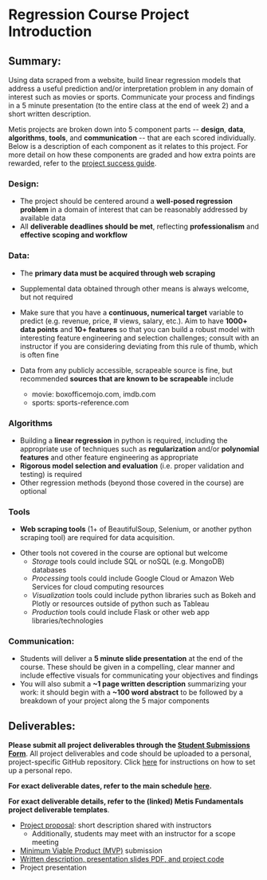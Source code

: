 # Regression Course Project Introduction

## Summary:

Using data scraped from a website, build linear regression models that address a useful prediction and/or interpretation problem in any domain of interest such as movies or sports. Communicate your process and findings in a 5 minute presentation (to the entire class at the end of week 2) and a short written description. 

Metis projects are broken down into 5 component parts -- **design**, **data**, **algorithms**, **tools**, and **communication** -- that are each scored individually. Below is a description of each component as it relates to this project. For more detail on how these components are graded and how extra points are rewarded, refer to the [project success guide](./project_success_guide.md).  

### Design:

*  The project should be centered around a **well-posed regression problem** in a domain of interest that can be reasonably addressed by     available data
*  All **deliverable deadlines should be met**, reflecting **professionalism** and **effective scoping and workflow**

### Data:

*  The **primary data must be acquired through web scraping**
*  Supplemental data obtained through other means is always welcome, but not required
*  Make sure that you have a **continuous, numerical target** variable to predict (e.g. revenue, price, # views, salary, etc.). Aim to have **1000+ data points** and **10+ features** so that you can build a robust model with interesting feature engineering and selection challenges; consult with an instructor if you are considering deviating from this rule of thumb, which is often fine

*  Data from any publicly accessible, scrapeable source is fine, but recommended **sources that are known to be scrapeable** include   
    - movie: boxofficemojo.com, imdb.com   
    - sports: sports-reference.com 
 
### Algorithms

*  Building a **linear regression** in python is required, including the appropriate use of techniques such as **regularization** and/or **polynomial features** and other feature engineering as appropriate 
*  **Rigorous model selection and evaluation** (i.e. proper validation and testing) is required  
*  Other regression methods (beyond those covered in the course) are optional 

### Tools

*  **Web scraping tools** (1+ of BeautifulSoup, Selenium, or another python scraping tool) are required for data acquisition. 

- Other tools not covered in the course are optional but welcome
  - *Storage* tools could include SQL or noSQL (e.g. MongoDB) databases
  - *Processing* tools could include Google Cloud or Amazon Web Services for cloud computing resources
  - *Visualization* tools could include python libraries such as Bokeh and Plotly or resources outside of python such as Tableau
  - *Production* tools could include Flask or other web app libraries/technologies

### Communication:
 
* Students will deliver a **5 minute slide presentation** at the end of the course. These should be given in a compelling, clear manner and include effective visuals for communicating your objectives and findings
* You will also submit a **~1 page written description** summarizing your work: it should begin with a **~100 word abstract** to be followed by a breakdown of your project along the 5 major components


## Deliverables:

**Please submit all project deliverables through the [Student Submissions Form](https://docs.google.com/forms/d/e/1FAIpQLSeM7MPx5r_FaX6ordJGkG1ObLh94GEE8qzlvEFxfvmWsKmXNA/viewform)**. All project deliverables and code should be uploaded to a personal, project-specific GitHub repository. Click [here](https://github.com/thisismetis/Metis_Fundamentals/tree/main/git_and_github) for instructions on how to set up a personal repo. 

**For exact deliverable dates, refer to the main schedule [here](/README.md).**
  
**For exact deliverable details, refer to the (linked) Metis Fundamentals project deliverable templates**.

 * [Project proposal](https://github.com/thisismetis/NBM_Metis_Fundamentals/tree/master/project_deliverable_templates/project_proposal.md): short description shared with instructors
    - Additionally, students may meet with an instructor for a scope meeting
 * [Minimum Viable Product (MVP)](https://github.com/thisismetis/NBM_Metis_Fundamentals/tree/master/project_deliverable_templates/mvp.md) submission  
 * [Written description, presentation slides PDF, and project code](https://github.com/thisismetis/NBM_Metis_Fundamentals/tree/master/project_deliverable_templates/final_deliverable.md) 
 * Project presentation
